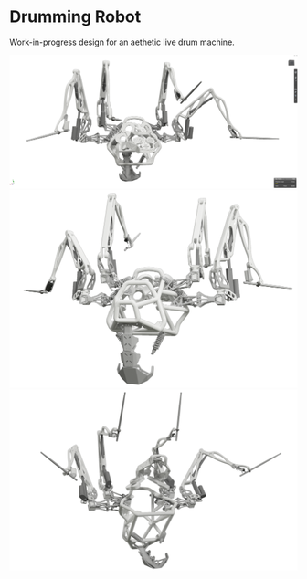 # Drumming Robot

Work-in-progress design for an aethetic live drum machine.

<img src="render/new-front.PNG">

<img src="render/new-back.PNG">

<img src="render/new-bottom.PNG">
